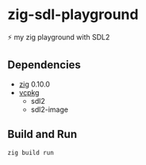 # zig-sdl-playground
⚡ my zig playground with SDL2

## Dependencies

- [zig](https://ziglang.org/) 0.10.0
- [vcpkg](https://github.com/microsoft/vcpkg)
    - sdl2
    - sdl2-image

## Build and Run

```
zig build run
```

